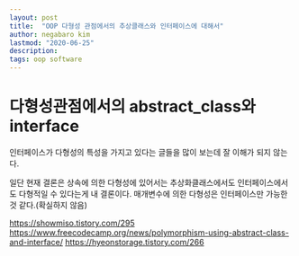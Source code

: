 ```yaml
---
layout: post
title:  "OOP 다형성 관점에서의 추상클래스와 인터페이스에 대해서"
author: negabaro kim
lastmod: "2020-06-25"
description: 
tags: oop software
---
```


# 다형성관점에서의 abstract_class와 interface

인터페이스가 다형성의 특성을 가지고 있다는 글들을 많이 보는데 잘 이해가 되지 않는다.

일단 현재 결론은 상속에 의한 다형성에 있어서는 추상화클래스에서도 인터페이스에서도 다형적일 수 있다는게 내 결론이다.
매개변수에 의한 다형성은 인터페이스만 가능한것 같다.(확실하지 않음)

https://showmiso.tistory.com/295
https://www.freecodecamp.org/news/polymorphism-using-abstract-class-and-interface/
https://hyeonstorage.tistory.com/266